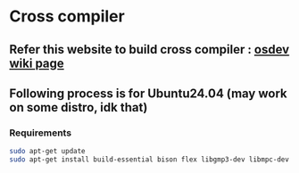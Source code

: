 # Cross compiler
## Refer this website to build cross compiler : [osdev wiki page](https://wiki.osdev.org/GCC_Cross-Compiler)

## Following process is for Ubuntu24.04 (may work on some distro, idk that)

### Requirements
``` bash
sudo apt-get update
sudo apt-get install build-essential bison flex libgmp3-dev libmpc-dev libmpfr-dev texinfo libisl-dev
```